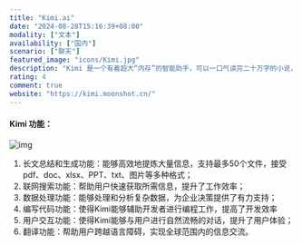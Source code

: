 ```yaml
---
title: "Kimi.ai"
date: "2024-08-28T15:16:39+08:00"
modality: ["文本"]
availability: ["国内"]
scenario: ["聊天"]
featured_image: "icons/Kimi.jpg"
description: "Kimi 是一个有着超大“内存”的智能助手，可以一口气读完二十万字的小说，还会上网冲浪，快来跟他聊聊吧| Kimi.ai - Moonshot AI 出品的智能助手."
rating: 4
comment: true
website: "https://kimi.moonshot.cn/"
---
```


#### Kimi 功能：

![img](https://picx.zhimg.com/v2-93823535f337e397c8251039f5c0458d.webp)

1. 长文总结和生成功能：能够高效地提炼大量信息，支持最多50个文件，接受pdf、doc、xlsx、PPT、txt、图片等多种格式；
2. 联网搜索功能：帮助用户快速获取所需信息，提升了工作效率；
3. 数据处理功能：能够处理和分析复杂数据，为企业决策提供了有力支持；
4. 编写代码功能：使得Kimi能够辅助开发者进行编程工作，提高了开发效率
5. 用户交互功能：使得Kimi能够与用户进行自然流畅的对话，提升了用户体验；
6. 翻译功能：帮助用户跨越语言障碍，实现全球范围内的信息交流。